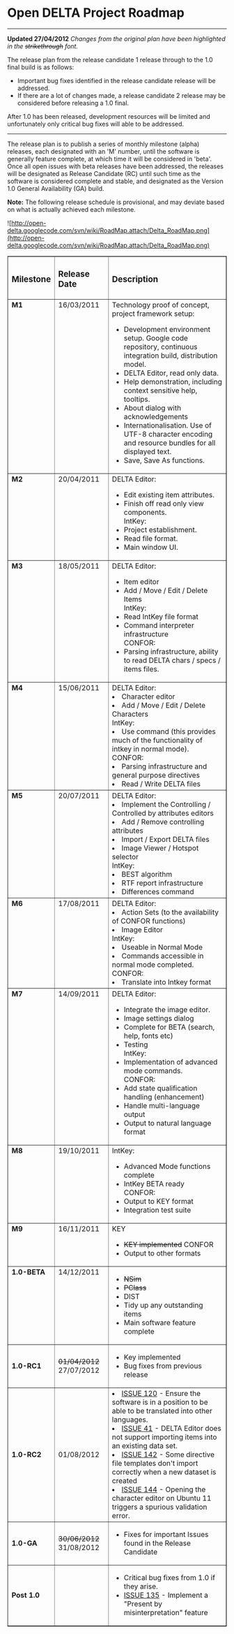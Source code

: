 # Open DELTA Project Roadmap #


---


**Updated 27/04/2012**
_Changes from the original plan have been highlighted in the ~~strikethrough~~ font._

The release plan from the release candidate 1 release through to the 1.0 final build is as follows:
  * Important bug fixes identified in the release candidate release will be addressed.
  * If there are a lot of changes made, a release candidate 2 release may be considered before releasing a 1.0 final.

After 1.0 has been released, development resources will be limited and unfortunately only critical bug fixes will able to be addressed.



---


The release plan is to publish a series of monthly milestone (alpha) releases, each designated with an 'M' number, until the software is generally feature complete, at which time it will be considered in 'beta'. Once all open issues with beta releases have been addressed, the releases will be designated as Release Candidate (RC) until such time as the software is considered complete and stable, and designated as the Version 1.0 General Availability (GA) build.

**Note:** The following release schedule is provisional, and may deviate based on what is actually achieved each milestone.

![http://open-delta.googlecode.com/svn/wiki/RoadMap.attach/Delta_RoadMap.png](http://open-delta.googlecode.com/svn/wiki/RoadMap.attach/Delta_RoadMap.png)


<table border='1'>
<tr><td><h3>Milestone</h3></td><td><h3>Release Date</h3></td><td><h3>Description</h3></td></tr>
<tr><td valign='top'> <b>M1</b> </td><td valign='top'>	16/03/2011 </td>
<td>
Technology proof of concept, project framework setup:<br>
<ul><li>Development environment setup.  Google code repository, continuous integration build, distribution model.<br>
</li><li>DELTA Editor, read only data.<br>
</li><li>Help demonstration, including context sensitive help, tooltips.<br>
</li><li>About dialog with acknowledgements<br>
</li><li>Internationalisation.  Use of UTF-8 character encoding and resource bundles for all displayed text.<br>
</li><li>Save, Save As functions.<br>
</td>
</tr></li></ul>

<tr>
<td valign='top'><b>M2</b></td><td valign='top'>20/04/2011</td>
<td>
DELTA Editor:<br>
<ul><li>Edit existing item attributes.<br>
</li><li>Finish off read only view components.<br>
IntKey:<br>
</li><li>Project establishment.<br>
</li><li>Read file format.<br>
</li><li>Main window UI.<br>
</td>
</tr></li></ul>

<tr><td valign='top'><b>M3</b></td><td valign='top'>18/05/2011</td><td>DELTA Editor:<br>
<ul><li>Item editor<br>
</li><li>Add / Move / Edit / Delete Items<br>
IntKey:<br>
</li><li>Read IntKey file format<br>
</li><li>Command interpreter infrastructure<br>
CONFOR:<br>
</li><li>Parsing infrastructure, ability to read DELTA chars / specs / items files.<br>
</td>
</tr>
<tr>
<td valign='top'><b>M4</b></td><td valign='top'>15/06/2011</td>
<td>
DELTA Editor:<br>
</li><li>Character editor<br>
</li><li>Add / Move / Edit / Delete Characters<br>
IntKey:<br>
</li><li>Use command (this provides much of the functionality of intkey in normal mode).<br>
CONFOR:<br>
</li><li>Parsing infrastructure and general purpose directives<br>
</li><li>Read / Write DELTA files<br>
</td>
</tr>
<tr>
<td valign='top'><b>M5</b></td><td valign='top'>20/07/2011</td>
<td>
DELTA Editor:<br>
</li><li>Implement the Controlling / Controlled by attributes editors<br>
</li><li>Add / Remove controlling attributes<br>
</li><li>Import / Export DELTA files<br>
</li><li>Image Viewer / Hotspot selector<br>
IntKey:<br>
</li><li>BEST algorithm<br>
</li><li>RTF report infrastructure<br>
</li><li>Differences command<br>
</td>
</tr>
<tr>
<td valign='top'><b>M6</b></td><td valign='top'>17/08/2011</td>
<td>
DELTA Editor:<br>
</li><li>Action Sets (to the availability of CONFOR functions)<br>
</li><li>Image Editor<br>
IntKey:<br>
</li><li>Useable in Normal Mode<br>
</li><li>Commands accessible in normal mode completed.<br>
CONFOR:<br>
</li><li>Translate into Intkey format<br>
</td>
</tr></li></ul>

<tr>
<td valign='top'><b>M7</b></td><td valign='top'>14/09/2011</td>
<td>
DELTA Editor:<br>
<ul><li>Integrate the image editor.<br>
</li><li>Image settings dialog<br>
</li><li>Complete for BETA (search, help, fonts etc)<br>
</li><li>Testing<br>
IntKey:<br>
</li><li>Implementation of advanced mode commands.<br>
CONFOR:<br>
</li><li>Add state qualification handling (enhancement)<br>
</li><li>Handle multi-language output<br>
</li><li>Output to natural language format<br>
</td>
</tr></li></ul>

<tr>
<td valign='top'><b>M8</b></td><td valign='top'>19/10/2011</td>
<td>
IntKey:<br>
<ul><li>Advanced Mode functions complete<br>
</li><li>IntKey BETA ready<br>
CONFOR:<br>
</li><li>Output to KEY format<br>
</li><li>Integration test suite<br>
</td>
</tr></li></ul>

<tr>
<td valign='top'><b>M9</b></td><td valign='top'>16/11/2011</td>
<td>
KEY<br>
<ul><li><del>KEY implemented</del>
CONFOR<br>
</li><li>Output to other formats<br>
</td>
</tr></li></ul>

<tr>
<td valign='top'><b>1.0-BETA</b></td><td valign='top'>14/12/2011</td>
<td>
<ul><li><del>NSim</del>
</li><li><del>PClass</del>
</li><li>DIST<br>
</li><li>Tidy up any outstanding items<br>
</li><li>Main software feature complete<br>
</td>
</tr></li></ul>

<tr>
<td><b>1.0-RC1</b></td><td><del>01/04/2012</del> 27/07/2012</td>
<td>
<ul><li>Key implemented<br>
</li><li>Bug fixes from previous release</td>
</tr>
<tr>
<td><b>1.0-RC2</b></td><td>01/08/2012</td>
<td>
</li><li><a href='https://code.google.com/p/open-delta/issues/detail?id=120'>ISSUE 120</a> - Ensure the software is in a position to be able to be translated into other languages.<br>
</li><li><a href='https://code.google.com/p/open-delta/issues/detail?id=41'>ISSUE 41</a> - DELTA Editor does not support importing items into an existing data set.<br>
</li><li><a href='https://code.google.com/p/open-delta/issues/detail?id=142'>ISSUE 142</a> - 	Some directive file templates don't import correctly when a new dataset is created<br>
</li><li><a href='https://code.google.com/p/open-delta/issues/detail?id=144'>ISSUE 144</a> - Opening the character editor on Ubuntu 11 triggers a spurious validation error.<br>
</td>
</tr></li></ul>

<tr>
<td><b>1.0-GA</b></td><td><del>30/06/2012</del> 31/08/2012</td>
<td>
<ul><li>Fixes for important Issues found in the Release Candidate<br>
</td>
</tr></li></ul>

<tr>
<td><b>Post 1.0</b></td><td></td>
<td>
<ul><li>Critical bug fixes from 1.0 if they arise.<br>
</li><li><a href='https://code.google.com/p/open-delta/issues/detail?id=135'>ISSUE 135</a> - Implement a "Present by misinterpretation" feature<br>
</td>
</tr></li></ul>

</table>